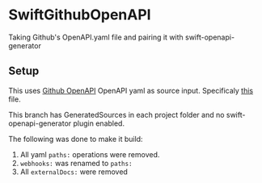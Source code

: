# SwiftGithubOpenAPI
Taking Github's OpenAPI.yaml file and pairing it with swift-openapi-generator

## Setup
This uses [Github OpenAPI](https://github.com/github/rest-api-description) OpenAPI yaml as source input. Specificaly [this](https://github.com/github/rest-api-description/blob/31d31192bacb4e883b7c66c930f4a95078bcaa5a/descriptions-next/api.github.com/dereferenced/api.github.com.deref.yaml) file.

This branch has GeneratedSources in each project folder and no swift-openapi-generator plugin enabled.

The following was done to make it build:
1. All yaml `paths:` operations were removed.
2. `webhooks:` was renamed to `paths:`
3. All `externalDocs:` were removed
